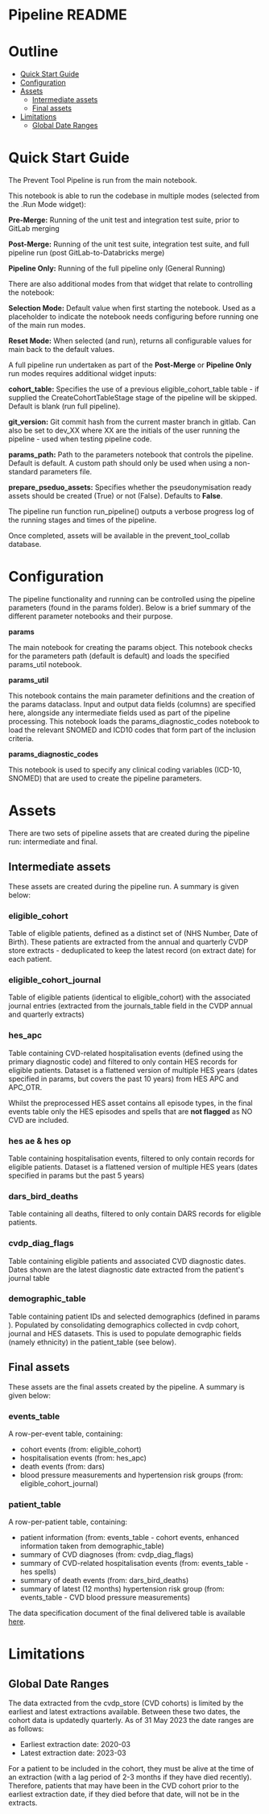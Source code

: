 # Pipeline README

# Outline

- [Quick Start Guide](#QuickStartGuide)
- [Configuration](#Configuration)
- [Assets](#Assets)
  - [Intermediate assets](#Intermediateassets)
  - [Final assets](#Finalassets)
- [Limitations](#Limitations)
  - [Global Date Ranges](#GlobalDateRanges)


#  Quick Start Guide

The Prevent Tool Pipeline is run from the main notebook.

This notebook is able to run the codebase in multiple modes (selected from the .Run Mode widget):

**Pre-Merge:**
 Running of the unit test and integration test suite, prior to GitLab merging

**Post-Merge:**
 Running of the unit test suite, integration test suite, and full pipeline run (post GitLab-to-Databricks merge)

**Pipeline Only:**
  Running of the full pipeline only (General Running)

There are also additional modes from that widget that relate to controlling the notebook:

**Selection Mode:**
  Default value when first starting the notebook. Used as a placeholder to indicate the notebook needs configuring before running one of the main run modes. 

**Reset Mode:**
 When selected (and run), returns all configurable values for main back to the default values. 


A full pipeline run undertaken as part of the **Post-Merge** or **Pipeline Only** run modes requires additional widget inputs:

**cohort\_table:**
 Specifies the use of a previous eligible\_cohort\_table table - if supplied the CreateCohortTableStage stage of the pipeline will be skipped. Default is blank (run full pipeline).

**git\_version:**
 Git commit hash from the current master branch in gitlab. Can also be set to dev\_XX where XX are the initials of the user running the pipeline - used when testing pipeline code.

**params\_path:**
 Path to the parameters notebook that controls the pipeline. Default is default. A custom path should only be used when using a non-standard parameters file.

**prepare\_pseduo\_assets:**
  Specifies whether the pseudonymisation ready assets should be created (True) or not (False). Defaults to **False**.

The pipeline run function run\_pipeline() outputs a verbose progress log of the running stages and times of the pipeline.

Once completed, assets will be available in the prevent\_tool\_collab database.



# Configuration

The pipeline functionality and running can be controlled using the pipeline parameters (found in the params folder). Below is a brief summary of the different parameter notebooks and their purpose.

**params**

The main notebook for creating the params object. This notebook checks for the parameters path (default is default) and loads the specified params\_util notebook.

**params\_util**

This notebook contains the main parameter definitions and the creation of the params dataclass.
 Input and output data fields (columns) are specified here, alongside any intermediate fields used as part of the pipeline processing.
 This notebook loads the params\_diagnostic\_codes notebook to load the relevant SNOMED and ICD10 codes that form part of the inclusion criteria.

**params\_diagnostic\_codes**

This notebook is used to specify any clinical coding variables (ICD-10, SNOMED) that are used to create the pipeline parameters.



# Assets

There are two sets of pipeline assets that are created during the pipeline run: intermediate and final.

## Intermediate assets

These assets are created during the pipeline run. A summary is given below:

### eligible\_cohort

Table of eligible patients, defined as a distinct set of (NHS Number, Date of Birth). These patients are extracted from the annual and quarterly CVDP store extracts - deduplicated to keep the latest record (on extract date) for each patient.

### eligible\_cohort\_journal

Table of eligible patients (identical to eligible\_cohort) with the associated journal entries (extracted from the journals\_table field in the CVDP annual and quarterly extracts)

### hes\_apc

Table containing CVD-related hospitalisation events (defined using the primary diagnostic code) and filtered to only contain HES records for eligible patients. Dataset is a flattened version of multiple HES years (dates specified in params, but covers the past 10 years) from HES APC and APC\_OTR.

Whilst the preprocessed HES asset contains all episode types, in the final events table only the HES episodes and spells that are **not flagged** as NO CVD are included.

### hes ae & hes op

Table containing hospitalisation events, filtered to only contain records for eligible patients. Dataset is a flattened version of multiple HES years (dates specified in params but the past 5 years)

### dars\_bird\_deaths

Table containing all deaths, filtered to only contain DARS records for eligible patients.

### cvdp\_diag\_flags

Table containing eligible patients and associated CVD diagnostic dates. Dates shown are the latest diagnostic date extracted from the patient's journal table

### demographic\_table

Table containing patient IDs and selected demographics (defined in params ). Populated by consolidating demographics collected in cvdp cohort, journal and HES datasets. This is used to populate demographic fields (namely ethnicity) in the patient\_table (see below).

## Final assets

These assets are the final assets created by the pipeline. A summary is given below:

### events\_table

A row-per-event table, containing:

- cohort events (from: eligible\_cohort)
- hospitalisation events (from: hes\_apc)
- death events (from: dars)
- blood pressure measurements and hypertension risk groups (from: eligible\_cohort\_journal)

### patient\_table

A row-per-patient table, containing:

- patient information (from: events\_table - cohort events, enhanced information taken from demographic\_table)
- summary of CVD diagnoses (from: cvdp\_diag\_flags)
- summary of CVD-related hospitalisation events (from: events\_table - hes spells)
- summary of death events (from: dars\_bird\_deaths)
- summary of latest (12 months) hypertension risk group (from: events\_table - CVD blood pressure measurements)

The data specification document of the final delivered table is available [here](./CVD_prevent_tool_product-spec_v1.4_extended.2.xlsx).


# Limitations

## Global Date Ranges

The data extracted from the cvdp\_store (CVD cohorts) is limited by the earliest and latest extractions available. Between these two dates, the cohort data is updatedly quarterly.
 As of 31 May 2023 the date ranges are as follows:

- Earliest extraction date: 2020-03
- Latest extraction date: 2023-03

For a patient to be included in the cohort, they must be alive at the time of an extraction (with a lag period of 2-3 months if they have died recently). Therefore, patients that may have been in the CVD cohort prior to the earliest extraction date, if they died before that date, will not be in the extracts.


